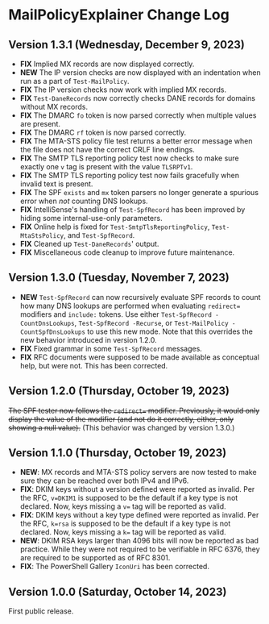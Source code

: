 # MailPolicyExplainer Change Log

## Version 1.3.1 (Wednesday, December 9, 2023)
- **FIX** Implied MX records are now displayed correctly.
- **NEW** The IP version checks are now displayed with an indentation when run as a part of `Test-MailPolicy`.
- **FIX** The IP version checks now work with implied MX records.
- **FIX** `Test-DaneRecords` now correctly checks DANE records for domains without MX records.
- **FIX** The DMARC `fo` token is now parsed correctly when multiple values are present.
- **FIX** The DMARC `rf` token is now parsed correctly.
- **FIX** The MTA-STS policy file test returns a better error message when the file does not have the correct CRLF line endings.
- **FIX** The SMTP TLS reporting policy test now checks to make sure exactly one `v` tag is present with the value `TLSRPTv1`.
- **FIX** The SMTP TLS reporting policy test now fails gracefully when invalid text is present.
- **FIX** The SPF `exists` and `mx` token parsers no longer generate a spurious error when *not* counting DNS lookups.
- **FIX** IntelliSense's handling of `Test-SpfRecord` has been improved by hiding some internal-use-only parameters.
- **FIX** Online help is fixed for `Test-SmtpTlsReportingPolicy`, `Test-MtaStsPolicy`, and `Test-SpfRecord`.
- **FIX** Cleaned up `Test-DaneRecords`' output.
- **FIX** Miscellaneous code cleanup to improve future maintenance.

## Version 1.3.0 (Tuesday, November 7, 2023)
- **NEW** `Test-SpfRecord` can now recursively evaluate SPF records to count how many DNS lookups are performed when evaluating `redirect=` modifiers and `include:` tokens.  Use either `Test-SpfRecord -CountDnsLookups`, `Test-SpfRecord -Recurse`, or `Test-MailPolicy -CountSpfDnsLookups` to use this new mode.  Note that this overrides the new behavior introduced in version 1.2.0.
- **FIX** Fixed grammar in some `Test-SpfRecord` messages.
- **FIX** RFC documents were supposed to be made available as conceptual help, but were not.  This has been corrected.

## Version 1.2.0 (Thursday, October 19, 2023)
~~The SPF tester now follows the `redirect=` modifier.  Previously, it would only display the value of the modifier (and not do it correctly, either, only showing a null value).~~ (This behavior was changed by version 1.3.0.)

## Version 1.1.0 (Thursday, October 19, 2023)
- **NEW**: MX records and MTA-STS policy servers are now tested to make sure they can be reached over both IPv4 and IPv6.
- **FIX**: DKIM keys without a version defined were reported as invalid.  Per the RFC, `v=DKIM1` is supposed to be the default if a key type is not declared.  Now, keys missing a `v=` tag will be reported as valid.
- **FIX**: DKIM keys without a key type defined were reported as invalid.  Per the RFC, `k=rsa` is supposed to be the default if a key type is not declared.  Now, keys missing a `k=` tag will be reported as valid.
- **NEW**: DKIM RSA keys larger than 4096 bits will now be reported as bad practice. While they were not required to be verifiable in RFC 6376, they are required to be supported as of RFC 8301.
- **FIX**: The PowerShell Gallery `IconUri` has been corrected.

## Version 1.0.0 (Saturday, October 14, 2023)
First public release.
